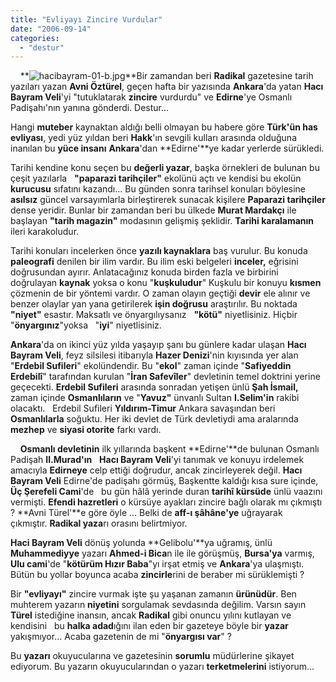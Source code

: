 ```yaml
---
title: "Evliyayı Zincire Vurdular"
date: "2006-09-14"
categories: 
  - "destur"
---
```


    **![hacibayram-01-b.jpg](/uploads/2006/09/hacibayram-01-b.kucukresim.jpg)**Bir zamandan beri **Radikal** gazetesine tarih yazıları yazan **Avni Öztürel**, geçen hafta bir yazısında **Ankara**'da yatan **Hacı Bayram Veli**'yi "tutuklatarak **zincire** vurdurdu" ve **Edirne**'ye Osmanlı Padişahı'nın yanına gönderdi. Destur...

Hangi **muteber** kaynaktan aldığı belli olmayan bu habere göre **Türk'ün has evliyası**, yedi yüz yıldan beri **Hakk**'ın sevgili kulları arasında olduğuna     inanılan bu **yüce insanı** **Ankara**'dan **Edirne'**ye kadar yerlerde sürükledi.

Tarihi kendine konu seçen bu **değerli yazar**, başka örnekleri de bulunan bu çeşit yazılarla   **"paparazi tarihçiler"** ekolünü açtı ve kendisi bu ekolün **kurucusu** sıfatını kazandı... Bu günden sonra tarihsel konuları böylesine **asılsız** güncel varsayımlarla birleştirerek sunacak kişilere **Paparazi tarihçiler** dense yeridir. Bunlar bir zamandan beri bu ülkede **Murat Mardakçı** ile başlayan **"tarih magazin"** modasının gelişmiş şeklidir. **Tarihi karalamanın** ileri karakoludur.

Tarihi konuları incelerken önce **yazılı kaynaklara** baş vurulur. Bu konuda **paleografi** denilen bir ilim vardır. Bu ilim eski belgeleri **inceler,** eğrisini doğrusundan ayırır. Anlatacağınız konuda birden fazla ve birbirini doğrulayan **kaynak** yoksa o konu "**kuşkuludur**" Kuşkulu bir konuyu **kısmen** çözmenin de bir yöntemi vardır. O zaman olayın geçtiği **devir** ele alınır ve benzer olaylar yan yana getirilerek **işin doğrusu** araştırılır. Bu noktada **"niyet"** esastır. Maksatlı ve önyargılıysanız   **"kötü"** niyetlisiniz. Hiçbir "**önyargınız**"yoksa   "**iyi**" niyetlisiniz.

**Ankara**'da on ikinci yüz yılda yaşayıp şanı bu günlere kadar ulaşan **Hacı Bayram Veli**, feyz silsilesi itibarıyla **Hazer Denizi**'nin kıyısında yer alan "**Erdebil Sufileri**" ekolündendir. Bu "**ekol**" zaman içinde "**Safiyeddin Erdebilî**" tarafından kurulan "**İran Safevîler**" devletinin temel doktrini yerine geçecekti. **Erdebil Sufileri** arasında sonradan yetişen ünlü **Şah İsmail,** zaman içinde **Osmanlıların** ve "**Yavuz"** ünvanlı Sultan **I.Selim'in** rakibi olacaktı.   Erdebil Sufileri **Yıldırım-Timur** Ankara savaşından beri **Osmanlılarla** soğuktu. Her iki devlet de Türk devletiydi ama aralarında **mezhep** ve **siyasi otorite** farkı vardı.

    **Osmanlı devletinin** ilk yıllarında başkent **Edirne'**de bulunan Osmanlı Padişah **II.Murad'ın**   **Hacı Bayram Veli**'yi tanımak ve konuyu irdelemek amacıyla **Edirneye** celp ettiği doğrudur, ancak zincirleyerek değil. **Hacı Bayram Veli** Edirne'de padişahı görmüş, Başkentte kaldığı kısa sure içinde, **Üç Şerefeli Cami**'de   bu gün hâlâ yerinde duran **tarihî kürsüde** ünlü vaazını vermişti. **Efendi hazretleri** o kürsüye ayakları zincire bağlı olarak mı çıkmıştı ? **Avni Türel'**e göre öyle ... Belki de **aff-ı şâhâne'ye** uğrayarak   çıkmıştır. **Radikal yaza**rı orasını belirtmiyor.

**Haci Bayram Veli** dönüş yolunda **Gelibolu'**ya uğramış, ünlü **Muhammediyye** yazarı **Ahmed-i Bica**n ile ile görüşmüş, **Bursa'ya** varmış, **Ulu cami**'de "**kötürüm Hızır Baba**"yı irşat etmiş ve **Ankara**'ya ulaşmıştı. Bütün bu yollar boyunca acaba **zincirle**rini de beraber mi sürüklemişti ?  

Bir **"evliyayı"** zincire vurmak işte şu yaşanan zamanın **ürünüdür**. Ben muhterem yazarın **niyetini** sorgulamak sevdasında değilim. Varsın sayın **Türel** istediğine inansın, ancak **Radikal** gibi onuncu yılını kutlayan ve kendisini   bu **halka adad**ığını ilan eden bir gazeteye böyle bir **yazar** yakışmıyor... Acaba gazetenin de mi "**önyargısı var**" ?

Bu **yazarı** okuyucularına ve gazetesinin **sorumlu** müdürlerine şikayet ediyorum. Bu yazarın okuyucularından o yazarı **terketmelerini** istiyorum...
